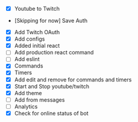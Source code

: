 - [x] Youtube to Twitch
- [Skipping for now] Save Auth
- [x] Add Twitch OAuth
- [x] Add configs
- [x] Added initial react
- [ ] Add production react command
- [ ] Add eslint
- [x] Commands
- [x] Timers
- [x] Add edit and remove for commands and timers
- [x] Start and Stop youtube/twitch
- [x] Add theme
- [ ] Add from messages
- [ ] Analytics
- [x] Check for online status of bot
